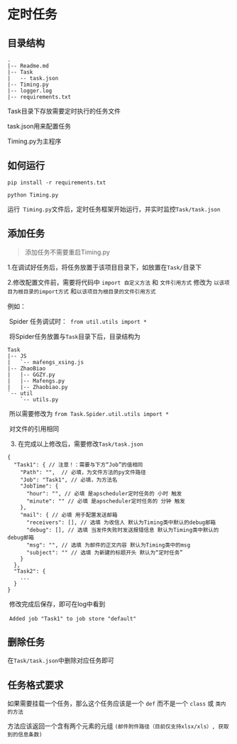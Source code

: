 # 定时任务

## 目录结构

```
.
|-- Readme.md
|-- Task
|   -- task.json
|-- Timing.py
|-- logger.log
|-- requirements.txt
```

Task目录下存放需要定时执行的任务文件

task.json用来配置任务

Timing.py为主程序

## 如何运行

```
pip install -r requirements.txt
```

```
python Timing.py
```

运行` Timing.py`文件后，定时任务框架开始运行，并实时监控`Task/task.json`

## 添加任务

> 添加任务不需要重启Timing.py

1.在调试好任务后，将任务放置于该项目目录下，如放置在`Task/`目录下

2.修改配置文件前，需要将代码中 `import 自定义方法` 和 `文件引用方式` 修改为 `以该项目为根目录的import方式` 和`以该项目为根目录的文件引用方式` 

例如：

​	Spider 任务调试时：` from util.utils import *`

​	将Spider任务放置与`Task`目录下后，目录结构为

```
Task
|-- JS
|   `-- mafengs_xsing.js
|-- ZhaoBiao
|   |-- GGZY.py
|   |-- Mafengs.py
|   |-- Zhaobiao.py
`-- util
    `-- utils.py
```

​	所以需要修改为 `from Task.Spider.util.utils import *`

​	对文件的引用相同

3. 在完成以上修改后，需要修改`Task/task.json`

```
{
  "Task1": { // 注意！：需要与下方“Job”的值相同
    "Path": "",  // 必填，为文件方法的py文件路径
    "Job": "Task1", // 必填，为方法名
    "JobTime": {
      "hour": "", // 必填 是apscheduler定时任务的 小时 触发
      "minute": "" // 必填 是apscheduler定时任务的 分钟 触发
    },
    "mail": { // 必填 用于配置发送邮箱
      "receivers": [], // 选填 为收信人 默认为Timing类中默认的debug邮箱
      "debug": [], // 选填 当发件失败时发送报错信息 默认为Timing类中默认的debug邮箱
      "msg": "", // 选填 为邮件的正文内容 默认为Timing类中的msg
      "subject": "" // 选填 为新建的标题开头 默认为“定时任务”
    }
  },
  "Task2": {
	...
  }
}
```

​	修改完成后保存，即可在log中看到 

​	`Added job "Task1" to job store "default"`

## 删除任务

 在`Task/task.json`中删除对应任务即可

## 任务格式要求

如果需要挂载一个任务，那么这个任务应该是一个 `def` 而不是一个 `class` 或 `类内的方法`

方法应该返回一个含有两个元素的元组 `(邮件附件路径（目前仅支持xlsx/xls）, 获取到的信息条数)`
